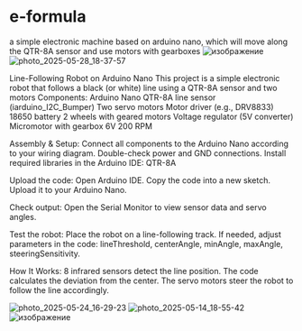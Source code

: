 # e-formula
a simple electronic machine based on arduino nano, which will move along the QTR-8A sensor and use motors with gearboxes
![изображение](https://github.com/user-attachments/assets/1971b3dd-a46e-4293-9eb4-aef188fa7ecc)
![photo_2025-05-28_18-37-57](https://github.com/user-attachments/assets/9f530898-c2f1-41e3-84dd-847ea5008c6a)

Line-Following Robot on Arduino Nano
This project is a simple electronic robot that follows a black (or white) line using a QTR-8A sensor and two  motors
 Components:
 Arduino Nano
 QTR-8A line sensor (iarduino_I2C_Bumper)
 Two servo motors
 Motor driver (e.g., DRV8833)
 18650 battery
 2 wheels with geared motors
 Voltage regulator (5V converter)
 Micromotor with gearbox 6V 200 RPM
 
  Assembly & Setup:
 Connect all components to the Arduino Nano according to your wiring diagram. Double-check power and GND connections.
 Install required libraries in the Arduino IDE:
 QTR-8A
 
 Upload the code:
 Open Arduino IDE.
 Copy the code into a new sketch.
 Upload it to your Arduino Nano.
 
 Check output:
 Open the Serial Monitor to view sensor data and servo angles.

 Test the robot:
 Place the robot on a line-following track.
 If needed, adjust parameters in the code: lineThreshold, centerAngle, minAngle, maxAngle, steeringSensitivity.

How It Works:
8 infrared sensors detect the line position.
The code calculates the deviation from the center.
The servo motors steer the robot to follow the line accordingly.

![photo_2025-05-24_16-29-23](https://github.com/user-attachments/assets/90442d29-e759-4aa3-afb2-36a5e168d706) 
![photo_2025-05-14_18-55-42](https://github.com/user-attachments/assets/7fad7c2a-d17f-4973-a6a1-c2c23c02af96)
![изображение](https://github.com/user-attachments/assets/d4847961-f7fe-4853-ae5e-07aa90ad554c)

